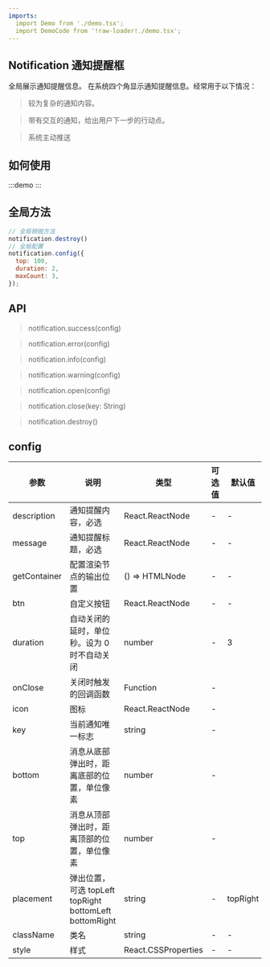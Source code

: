 ```yaml
---
imports:
  import Demo from './demo.tsx';
  import DemoCode from '!raw-loader!./demo.tsx';
---
```


## Notification 通知提醒框

全局展示通知提醒信息。
在系统四个角显示通知提醒信息。经常用于以下情况：

> 较为复杂的通知内容。

> 带有交互的通知，给出用户下一步的行动点。

> 系统主动推送

## 如何使用

:::demo
  <CodeBox code={DemoCode}>
    <Demo />
  </CodeBox>
:::

## 全局方法

```jsx
// 全局销毁方法
notification.destroy()
// 全局配置
notification.config({
  top: 100,
  duration: 2,
  maxCount: 3,
});
```

## API

> notification.success(config)

> notification.error(config)

> notification.info(config)

> notification.warning(config)

> notification.open(config)

> notification.close(key: String)

> notification.destroy()


## config
| 参数     | 说明   | 类型   | 可选值 | 默认值 |
| -------- | ------ | ------ | ------ | ------ |
| description | 通知提醒内容，必选 | React.ReactNode | - | - |
| message | 通知提醒标题，必选 | React.ReactNode | - | - |
| getContainer | 配置渲染节点的输出位置 | () => HTMLNode | - | - |
| btn | 自定义按钮 | React.ReactNode | - | - |
| duration | 自动关闭的延时，单位秒。设为 0 时不自动关闭 | number | - | 3 |
| onClose |  关闭时触发的回调函数 | Function | - |  |
| icon |  图标 | React.ReactNode | - |  |
| key |  当前通知唯一标志 | string | - |  |
| bottom |  消息从底部弹出时，距离底部的位置，单位像素 | number | - |  |
| top |  消息从顶部弹出时，距离顶部的位置，单位像素 | number | - |  |
| placement |  弹出位置，可选 topLeft topRight bottomLeft bottomRight | string | - | topRight |
| className | 类名 | string | - | - |
| style | 样式 | React.CSSProperties | - | - |
